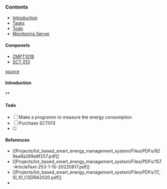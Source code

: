 ### Contents
- [Introduction]()
- [Tasks]()
- [Todo]()
- [Monitoring Server](Projects/Iot_based_smart_energy_management_system/Energy%20Monitoring/Monitoring%20Server.md)


#### Componets

- [ZMPT101B](Old_NOTES/Electronics/Embedded%20Systems/Sensors/ZMPT101B.md)
- [SCT 013](Old_NOTES/Electronics/Embedded%20Systems/Sensors/SCT%20013.md)




[source](https://youtu.be/FVGvR9qlEc8?si=gxnrYLnuNUXbOzdP)

#### Introduction
**

#### Todo
- [ ] Make a programm to measure the energy consumption
- [ ] Purchase SCT013 
- [ ] 

#### References

- [[Projects/Iot_based_smart_energy_management_system/Files/PDFs/829ea9a269a8f257.pdf]]
- [[Projects/Iot_based_smart_energy_management_system/Files/PDFs/157-ArticleText-253-1-10-20220817.pdf]]
- [[Projects/Iot_based_smart_energy_management_system/Files/PDFs/17_SI_10_CSDRA2020.pdf]]
- 



